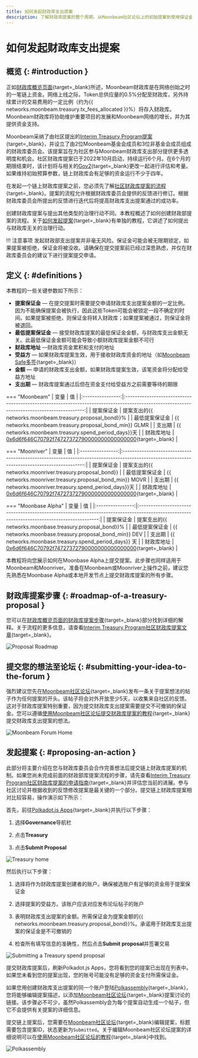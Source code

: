 ```yaml
---
title: 如何发起财政库支出提案
description: 了解财政库提案的整个周期，从Moonbeam社区论坛上的初始提案到使用保证金启动链上财政库支出。
---
```


# 如何发起财政库支出提案

## 概览 {: #introduction } 

正如[财政库概览页面](/learn/features/governance/#definitions){target=\_blank}所述，Moonbeam财政库是在网络创始之时的一笔链上资金。网络上线之际，Token总供应量的0.5%分配至财政库，另外持续累计的交易费用的一定比例（约为{{ networks.moonbeam.treasury.tx_fees_allocated }}%）将存入财政库。Moonbeam财政库将协助维护重要项目的发展和Moonbeam网络的增长，并为其提供资金支持。

Moonbeam采纳了由社区提出的[Interim Treasury Program提案](https://moonbeam.foundation/news/proposal-treasury-program-approved/){target=\_blank}，并设立了由2位Moonbeam基金会成员和3位非基金会成员组成的财政库委员会。该提案旨在为社区参与Moonbeam财政库支出部分提供更多透明度和机会。社区财政库提案已于2022年10月启动，持续运行6个月。在6个月的期限结束时，该计划将与相关的[Gov2](https://moonbeam.network/blog/opengov/){target=\_blank}更改一起进行评估和考量。如果维持初始预算参数，链上财政库会有足够的资金运行不少于四年。

在发起一个链上财政库提案之前，您必须先了解[社区财政库提案的流程](https://github.com/moonbeam-foundation/treasury/blob/main/interim/interim_treasury_proposal.md){target=\_blank}。提案的流程允许根据财政库委员会提供的反馈进行修订。根据财政库委员会所提出的反馈进行迭代后将提高财政库支出提案通过的成功率。

创建财政库提案与提出其他类型的治理行动不同。本教程概述了如何创建财政部提案的流程。关于[如何发起提案](/tokens/governance/proposals/){target=\_blank}有单独的教程，它讲述了如何提出与财政库无关的治理行动。

!!! 注意事项
    发起财政部支出提案并非毫无风险。保证金可能会被无限期锁定，如果提案被拒绝，保证金将被没收。请确保在提交提案前已经过深思熟虑，并仅在财政库委员会的建议下进行提案提交申请。

## 定义 {: #definitions } 

本教程的一些关键参数如下所示：

 - **提案保证金** — 在提交提案时需要提交申请财政库支出提案金额的一定比例。因为不能确保提案会被执行，因此这些Token可能会被锁定一段不确定的时间。如果提案被拒绝，则保证金将转入财政库；如果提案被通过，则保证金将被退回。
 - **最低提案保证金** — 接受财政库提案的最低保证金金额，与财政库支出金额无关。此最低保证金金额可能会导致小额财政库提案金额不可行
 - **财政库地址** —财政库资金累积和支付的地址
 - **受益方** — 如果财政库提案生效，用于接收财政库资金的地址（如[Moonbeam Safe多签](/tokens/manage/multisig-safe/){target=\_blank}）
 - **金额** — 申请的财政库支出金额，如果财政库提案生效，该笔资金将分配给受益方地址
 - **支出期** — 财政库提案通过后但在资金支付给受益方之前需要等待的期限

=== "Moonbeam"
    |     变量     |                                                                    值                                                                    |
    |:----------------:|:-------------------------------------------------------------------------------------------------------------------------------------------:|
    |  提案保证金   |                                      提案支出的{{ networks.moonbeam.treasury.proposal_bond}}%                                       |
    |   最低提案保证金   |                                           {{ networks.moonbeam.treasury.proposal_bond_min}} GLMR                                            |
    |   支出期   |                                           {{ networks.moonbeam.treasury.spend_period_days}}天                                            |
    | 财政库地址 | [0x6d6f646C70792f74727372790000000000000000](https://moonbeam.subscan.io/account/0x6d6f646C70792f74727372790000000000000000){target=\_blank} |

=== "Moonriver"
    |     变量     |                                                                    值                                                                     |
    |:----------------:|:--------------------------------------------------------------------------------------------------------------------------------------------:|
    |  提案保证金   |                                      提案支出的{{ networks.moonriver.treasury.proposal_bond}}                                       |
    |   最低提案保证金   |                                           {{ networks.moonriver.treasury.proposal_bond_min}} MOVR                                            |
    |   支出期   |                                           {{ networks.moonriver.treasury.spend_period_days}}天                                            |
    | 财政库地址 | [0x6d6f646C70792f74727372790000000000000000](https://moonriver.subscan.io/account/0x6d6f646C70792f74727372790000000000000000){target=\_blank} |
    
=== "Moonbase Alpha"
    |     变量     |                                                                    值                                                                    |
    |:----------------:|:-------------------------------------------------------------------------------------------------------------------------------------------:|
    |  提案保证金   |                                      提案支出的{{ networks.moonbase.treasury.proposal_bond}}%                                       |
    |   最低提案保证金   |                                            {{ networks.moonbase.treasury.proposal_bond_min}} DEV                                            |
    |   支出期   |                                           {{ networks.moonbase.treasury.spend_period_days}} 天                                            |
    | 财政库地址 | [0x6d6f646C70792f74727372790000000000000000](https://moonbase.subscan.io/account/0x6d6F646c70632f74727372790000000000000000){target=\_blank} |

本教程将向您展示如何在Moonbase Alpha上提交提案。此步骤也同样适用于Moonbeam和Moonriver。准备在Moonbeam或Moonriver上操作之前，建议您先熟悉在Moonbase Alpha或本地开发节点上提交财政库提案的所有步骤。

## 财政库提案步骤 {: #roadmap-of-a-treasury-proposal } 

您可以在[财政库概览页面的财政库提案步骤](/learn/features/treasury/){target=\_blank}部分找到详细的解释。关于流程的更多信息，请查看[Interim Treasury Program社区财政库提案文章](https://moonbeam.foundation/news/proposal-treasury-program-approved/){target=\_blank}。

![Proposal Roadmap](/images/tokens/governance/treasury-proposals/treasury-proposal-roadmap.webp)

## 提交您的想法至论坛 {: #submitting-your-idea-to-the-forum }

强烈建议您先在[Moonbeam社区论坛](https://forum.moonbeam.foundation/){target=\_blank}发布一条关于提案想法的帖子作为任何提案的开头。该帖子将会对外开放至少5天，以收集来自社区的反馈。这对于财政库提案特别重要，因为提交财政库支出提案需要提交不可撤销的保证金。您可以遵循[使用Moonbeam社区论坛提交财政库提案的教程](https://moonbeam.network/blog/using-moonbeam-community-forum/){target=\_blank}提交财政库支出提案的想法。

![Moonbeam Forum Home](/images/tokens/governance/treasury-proposals/treasury-proposal-1.webp)

## 发起提案 {: #proposing-an-action } 

此部分将主要介绍在您与财政库委员会合作完善想法后提交链上财政库提案的机制。如果您尚未完成前面的财政部库提案流程的步骤，请先查看[Interim Treasury Program社区财政库提案的申请指南](https://github.com/moonbeam-foundation/treasury/blob/main/interim/interim_treasury_proposal.md){target=\_blank}并评估您当前的进展。参与社区讨论并根据收到的反馈修改提案是最关键的一个部分。提交链上财政库提案相对比较容易，操作演示如下所示：

首先，前往[Polkadot.js Apps](https://polkadot.js.org/apps/?rpc=wss%3A%2F%2Fwss.api.moonbase.moonbeam.network%2Fpublic-ws#/treasury){target=\_blank}并执行以下步骤：

1. 选择**Governance**导航栏

2. 点击**Treasury** 

3. 点击**Submit Proposal**

![Treasury home](/images/tokens/governance/treasury-proposals/treasury-proposal-2.webp)

然后执行以下步骤：

1. 选择将作为财政库提案创建者的账户。确保被选账户有足够的资金用于提案保证金

2. 选择提案的受益方。该账户应该对应发布论坛帖子的账户

3. 表明财政库支出提案的金额。所需保证金为提案金额的{{ networks.moonbeam.treasury.proposal_bond}}%。承诺用于财政库支出提案的保证金是不可撤销的

4. 检查所有填写信息的准确性，然后点击**Submit proposal**并签署交易

![Submitting a Treasury spend proposal](/images/tokens/governance/treasury-proposals/treasury-proposal-3.webp)

提交财政库提案后，刷新Polkadot.js Apps，您将看到您的提案已出现在列表中。如果您未看到您的提案出现，您的账号可能没有足够的资金支付所需保证金。

如果您用创建财政库支出提案的同一个账户登陆[Polkassembly](https://moonbeam.polkassembly.io/opengov){target=\_blank}，您将能够编辑提案描述，以添加[Moonbeam社区论坛](https://forum.moonbeam.foundation/){target=\_blank}提案讨论的链接。该步骤必不可少，虽然Polkassembly会为每个提案自动生成一个帖子，但它不会提供有关提案的详细信息。

提交链上提案后，您需要在[Moonbeam社区论坛](https://forum.moonbeam.foundation/){target=\_blank}编辑提案，标题需要包含提案ID，状态更新为`Submitted`。关于编辑Moonbeam社区论坛提案的详细说明可以在[使用Moonbeam社区论坛的教程](https://moonbeam.network/blog/using-moonbeam-community-forum/){target=\_blank}中找到。

![Polkassembly](/images/tokens/governance/treasury-proposals/treasury-proposal-4.webp)
